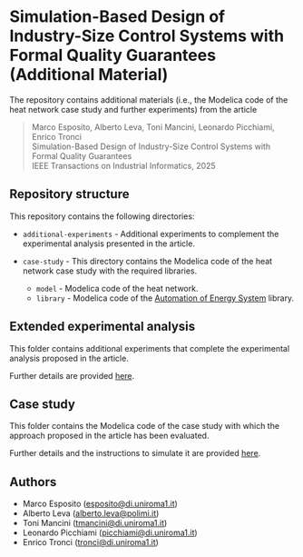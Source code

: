 # Simulation-Based Design of Industry-Size Control Systems with Formal Quality Guarantees (Additional Material)

The repository contains additional materials (i.e., the Modelica code of the heat network case study and further experiments) from the article

> Marco Esposito, Alberto Leva, Toni Mancini, Leonardo Picchiami, Enrico Tronci <br/>
> Simulation-Based Design of Industry-Size Control Systems with Formal Quality Guarantees <br/>
> IEEE Transactions on Industrial Informatics, 2025

## Repository structure

This repository contains the following directories:

* `additional-experiments` - Additional experiments to complement the experimental analysis presented in the article.

* `case-study` - This directory contains the Modelica code of the heat network case study with the required libraries. 
    * `model` - Modelica code of the heat network.
    * `library` - Modelica code of the [Automation of Energy System](https://github.com/looms-polimi/Automation_of_Energy_Systems) library.


## Extended experimental analysis

This folder contains additional experiments that complete the experimental analysis proposed in the article.

Further details are provided [here](additional-experiments/README.md).


## Case study

This folder contains the Modelica code of the case study with which the approach proposed in the article has been evaluated.

Further details and the instructions to simulate it are provided [here](case-study/README.md).  



## Authors

* Marco Esposito ([esposito@di.uniroma1.it](esposito@di.uniroma1.it))
* Alberto Leva ([alberto.leva@polimi.it](alberto.leva@polimi.it))
* Toni Mancini ([tmancini@di.uniroma1.it](tmancini@di.uniroma1.it))
* Leonardo Picchiami ([picchiami@di.uniroma1.it](picchiami@di.uniroma1.it))
* Enrico Tronci ([tronci@di.uniroma1.it](tronci@di.uniroma1.it))
